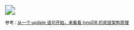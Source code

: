 

<img src="https://youpaiyun.zongqilive.cn/image/20200914192953.png" style="zoom:200%;" />



参考 : [从一个 update 语句开始，来看看 InnoDB 的底层架构原理](https://mp.weixin.qq.com/s?__biz=MzI5MzQ2MDg4Nw==&mid=2247483796&idx=1&sn=735e1a37a3fd934e7c9d5018e26d8a54&chksm=ec708f6cdb07067a813986a3fc303d047a7ad60a99c842253e5073da218e2c7142600afaa5e6&scene=178#rd)

